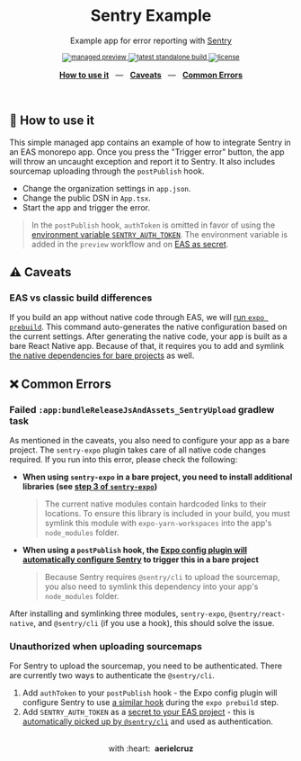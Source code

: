 <div align="center">
  <h1>Sentry Example</h1>
  <p></p>
  <p>Example app for error reporting with <a href="https://sentry.io/">Sentry</a></p>
  <sup>
    <a href="https://github.com/aerielcruz/eas-monorepo-example/releases">
      <img src="https://img.shields.io/github/workflow/status/aerielcruz/eas-monorepo-example/preview?style=flat-square" alt="managed preview" />
    </a>
    <a href="https://github.com/aerielcruz/eas-monorepo-example/actions">
      <img src="https://img.shields.io/github/workflow/status/aerielcruz/eas-monorepo-example/standalone?style=flat-square" alt="latest standalone build" />
    </a>
    <a href="https://github.com/aerielcruz/eas-monorepo-example/blob/main/LICENSE.md">
      <img src="https://img.shields.io/github/license/aerielcruz/eas-monorepo-example?style=flat-square" alt="license" />
    </a>
  </sup>
  <br />
  <p align="center">
    <a href="https://github.com/aerielcruz/eas-monorepo-example/tree/main/apps/with-sentry#-how-to-use-it"><b>How to use it</b></a>
    &nbsp;&nbsp;&mdash;&nbsp;&nbsp;
    <a href="https://github.com/aerielcruz/eas-monorepo-example/tree/main/apps/with-sentry#%EF%B8%8F-caveats"><b>Caveats</b></a>
    &nbsp;&nbsp;&mdash;&nbsp;&nbsp;
    <a href="https://github.com/aerielcruz/eas-monorepo-example/tree/main/apps/with-sentry#-common-errors"><b>Common Errors</b></a>
  </p>
  <br />
</div>

## 🚀 How to use it

This simple managed app contains an example of how to integrate Sentry in an EAS monorepo app. Once you press the "Trigger error" button, the app will throw an uncaught exception and report it to Sentry. It also includes sourcemap uploading through the `postPublish` hook.

- Change the organization settings in `app.json`.
- Change the public DSN in `App.tsx`.
- Start the app and trigger the error.

> In the `postPublish` hook, `authToken` is omitted in favor of using the [environment variable `SENTRY_AUTH_TOKEN`](https://github.com/expo/sentry-expo/issues/144). The environment variable is added in the `preview` workflow and on [EAS as secret](https://docs.expo.io/build-reference/variables/#using-secrets-in-environment-variables).

## ⚠️ Caveats

### EAS vs classic build differences

If you build an app without native code through EAS, we will [run `expo prebuild`](https://docs.expo.io/guides/config-plugins/). This command auto-generates the native configuration based on the current settings. After generating the native code, your app is built as a bare React Native app. Because of that, it requires you to add and symlink [the native dependencies for bare projects](https://github.com/expo/sentry-expo#step-3) as well.

## ❌ Common Errors

### Failed `:app:bundleReleaseJsAndAssets_SentryUpload` gradlew task

As mentioned in the caveats, you also need to configure your app as a bare project. The `sentry-expo` plugin takes care of all native code changes required. If you run into this error, please check the following:

- **When using `sentry-expo` in a bare project, you need to install additional libraries (see [step 3 of `sentry-expo`](https://github.com/expo/sentry-expo#step-3))**
  > The current native modules contain hardcoded links to their locations. To ensure this library is included in your build, you must symlink this module with `expo-yarn-workspaces` into the app's `node_modules` folder.
- **When using a `postPublish` hook, the [Expo config plugin will automatically configure Sentry](https://github.com/expo/sentry-expo/blob/master/plugin/src/withSentry.ts#L32-L71) to trigger this in a bare project**
  > Because Sentry requires `@sentry/cli` to upload the sourcemap, you also need to symlink this dependency into your app's `node_modules` folder.

After installing and symlinking three modules, `sentry-expo`, `@sentry/react-native`, and `@sentry/cli` (if you use a hook), this should solve the issue.

### Unauthorized when uploading sourcemaps

For Sentry to upload the sourcemap, you need to be authenticated. There are currently two ways to authenticate the `@sentry/cli`.

1. Add `authToken` to your `postPublish` hook - the Expo config plugin will configure Sentry to use [a similar hook](https://github.com/expo/sentry-expo#configure-no-publish-builds-or-eas-build) during the `expo prebuild` step.
2. Add `SENTRY_AUTH_TOKEN` as a [secret to your EAS project](https://docs.expo.io/build-reference/variables/#using-secrets-in-environment-variables) - this is [automatically picked up by `@sentry/cli`](https://docs.sentry.io/product/cli/configuration/#to-authenticate-manually) and used as authentication.

<div align="center">
  <br />
  with&nbsp;:heart:&nbsp;&nbsp;<strong>aerielcruz</strong>
  <br />
</div>
